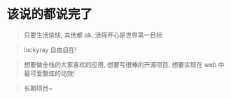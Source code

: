 # 该说的都说完了

> 只要生活愉快, 其他都 ok, 活得开心是世界第一目标

> luckyray 自由自在!

> 想要做全栈的大家喜欢的应用, 想要写很棒的开源项目, 想要实现在 web 中最可爱酷炫的动效!

> 长期项目~ <font color="white">就按照计划走, 调整, 想尽办法绝不放弃!</font>
